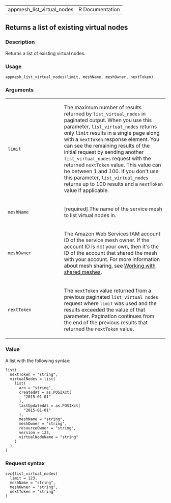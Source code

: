 <table style="width: 100%;">
<tbody>
<tr class="odd">
<td>appmesh_list_virtual_nodes</td>
<td style="text-align: right;">R Documentation</td>
</tr>
</tbody>
</table>

## Returns a list of existing virtual nodes

### Description

Returns a list of existing virtual nodes.

### Usage

    appmesh_list_virtual_nodes(limit, meshName, meshOwner, nextToken)

### Arguments

<table>
<colgroup>
<col style="width: 35%" />
<col style="width: 65%" />
</colgroup>
<tbody>
<tr class="odd">
<td><code id="appmesh_list_virtual_nodes_:_limit">limit</code></td>
<td><p>The maximum number of results returned by
<code>list_virtual_nodes</code> in paginated output. When you use this
parameter, <code>list_virtual_nodes</code> returns only
<code>limit</code> results in a single page along with a
<code>nextToken</code> response element. You can see the remaining
results of the initial request by sending another
<code>list_virtual_nodes</code> request with the returned
<code>nextToken</code> value. This value can be between 1 and 100. If
you don't use this parameter, <code>list_virtual_nodes</code> returns up
to 100 results and a <code>nextToken</code> value if
applicable.</p></td>
</tr>
<tr class="even">
<td><code
id="appmesh_list_virtual_nodes_:_meshName">meshName</code></td>
<td><p>[required] The name of the service mesh to list virtual nodes
in.</p></td>
</tr>
<tr class="odd">
<td><code
id="appmesh_list_virtual_nodes_:_meshOwner">meshOwner</code></td>
<td><p>The Amazon Web Services IAM account ID of the service mesh owner.
If the account ID is not your own, then it's the ID of the account that
shared the mesh with your account. For more information about mesh
sharing, see <a
href="https://docs.aws.amazon.com/app-mesh/latest/userguide/sharing.html">Working
with shared meshes</a>.</p></td>
</tr>
<tr class="even">
<td><code
id="appmesh_list_virtual_nodes_:_nextToken">nextToken</code></td>
<td><p>The <code>nextToken</code> value returned from a previous
paginated <code>list_virtual_nodes</code> request where
<code>limit</code> was used and the results exceeded the value of that
parameter. Pagination continues from the end of the previous results
that returned the <code>nextToken</code> value.</p></td>
</tr>
</tbody>
</table>

### Value

A list with the following syntax:

    list(
      nextToken = "string",
      virtualNodes = list(
        list(
          arn = "string",
          createdAt = as.POSIXct(
            "2015-01-01"
          ),
          lastUpdatedAt = as.POSIXct(
            "2015-01-01"
          ),
          meshName = "string",
          meshOwner = "string",
          resourceOwner = "string",
          version = 123,
          virtualNodeName = "string"
        )
      )
    )

### Request syntax

    svc$list_virtual_nodes(
      limit = 123,
      meshName = "string",
      meshOwner = "string",
      nextToken = "string"
    )
